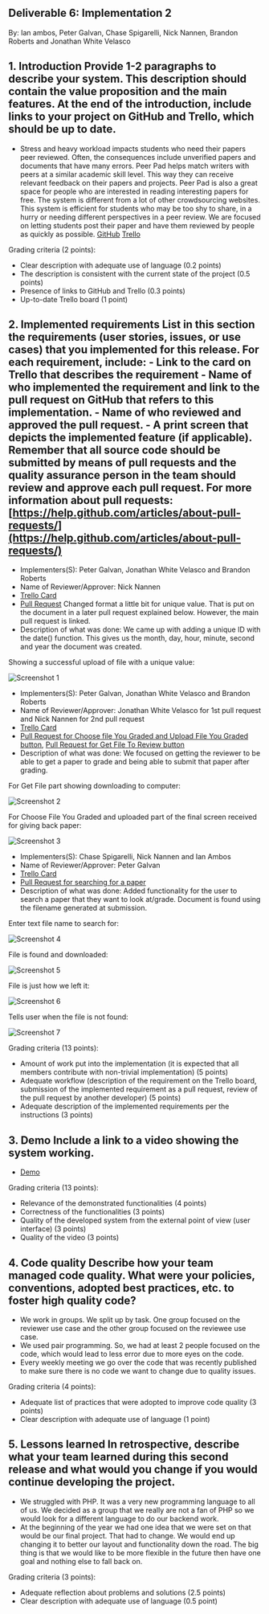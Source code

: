 ## Deliverable 6: Implementation 2
By: Ian ambos, Peter Galvan, Chase Spigarelli, Nick Nannen, Brandon Roberts and Jonathan White Velasco

## 1. Introduction Provide 1-2 paragraphs to describe your system. This description should contain the value proposition and the main features. At the end of the introduction, include links to your project on GitHub and Trello, which should be up to date.

- Stress and heavy workload impacts students who need their papers peer reviewed. Often, the consequences include unverified papers and 
documents that have many errors. Peer Pad helps match writers with peers at a similar academic skill level. This way they can receive 
relevant feedback on their papers and projects. Peer Pad is also a great space for people who are interested in reading interesting 
papers for free. The system is different from a lot of other crowdsourcing websites. This system is efficient for students who may be
too shy to share, in a hurry or needing different perspectives in a peer review. We are focused on letting students post their paper and
have them reviewed by people as quickly as possible.
[GitHub](https://github.com/xlilos/CS386-Group2) 
[Trello](https://trello.com/b/D3BnK0n7/peer-pad)

Grading criteria (2 points):
- Clear description with adequate use of language (0.2 points) 
- The description is consistent with the current state of the project (0.5 points) 
- Presence of links to GitHub and Trello (0.3 points)
- Up-to-date Trello board (1 point) 

## 2. Implemented requirements List in this section the requirements (user stories, issues, or use cases) that you implemented for this release. For each requirement, include: - Link to the card on Trello that describes the requirement - Name of who implemented the requirement and link to the pull request on GitHub that refers to this implementation. - Name of who reviewed and approved the pull request. - A print screen that depicts the implemented feature (if applicable). Remember that all source code should be submitted by means of pull requests and the quality assurance person in the team should review and approve each pull request. For more information about pull requests: [https://help.github.com/articles/about-pull-requests/](https://help.github.com/articles/about-pull-requests/)

- Implementers(S): Peter Galvan, Jonathan White Velasco and Brandon Roberts
- Name of Reviewer/Approver: Nick Nannen
- [Trello Card](https://trello.com/c/pT5GZxpj/51-reviewee-use-case-post-paper)
- [Pull Request](https://github.com/xlilos/CS386-Group2/pull/38) Changed format a little bit for unique value. That is put on the 
document in a later pull request explained below. However, the main pull request is linked.
- Description of what was done: We came up with adding a unique ID with the date() function. This gives us the month, day, hour, 
minute, second and year the document was created.

Showing a successful upload of file with a unique value:

![Screenshot 1](https://github.com/xlilos/CS386-Group2/blob/main/deliverables/Media/D.6_part_2_requirement_1.png)

- Implementers(S): Peter Galvan, Jonathan White Velasco and Brandon Roberts
- Name of Reviewer/Approver: Jonathan White Velasco for 1st pull request and Nick Nannen for 2nd pull request
- [Trello Card](https://trello.com/c/SKwyRnxZ/53-reviewer-use-case-review-paper)
- [Pull Request for Choose file You Graded and Upload File You Graded button](https://github.com/xlilos/CS386-Group2/pull/40), 
[Pull Request for Get File To Review button](https://github.com/xlilos/CS386-Group2/pull/41)
- Description of what was done: We focused on getting the reviewer to be able to get a paper to grade and being able to submit that 
paper after grading.

For Get File part showing downloading to computer:

![Screenshot 2](https://github.com/xlilos/CS386-Group2/blob/main/deliverables/Media/D.6_part_2_requirement_2_picture_1.png)

For Choose File You Graded and uploaded part of the final screen received for giving back paper:

![Screenshot 3](https://github.com/xlilos/CS386-Group2/blob/main/deliverables/Media/D.6_part_2_requirement_2_picture_2.png)

- Implementers(S): Chase Spigarelli, Nick Nannen and Ian Ambos
- Name of Reviewer/Approver: Peter Galvan
- [Trello Card](https://trello.com/c/k7oOhLhX/54-reviewee-use-case-get-paper-back)
- [Pull Request for searching for a paper](https://github.com/xlilos/CS386-Group2/pull/43)
- Description of what was done: Added functionality for the user to search a paper that they want to look at/grade. Document is found using the filename generated at submission.

Enter text file name to search for:

![Screenshot 4](https://github.com/xlilos/CS386-Group2/blob/main/deliverables/Media/Deliv_6_GetPaper.JPG)

File is found and downloaded:

![Screenshot 5](https://github.com/xlilos/CS386-Group2/blob/main/deliverables/Media/Deliv_6_File.JPG)

File is just how we left it:

![Screenshot 6](https://github.com/xlilos/CS386-Group2/blob/main/deliverables/Media/Deliv_6_txt.JPG)

Tells user when the file is not found:

![Screenshot 7](https://github.com/xlilos/CS386-Group2/blob/main/deliverables/Media/Deliv_6_fail.JPG)

Grading criteria (13 points): 
- Amount of work put into the implementation (it is expected that all members contribute with non-trivial implementation) (5 points) 
- Adequate workflow (description of the requirement on the Trello board, submission of the implemented requirement as a pull request, 
review of the pull request by another developer) (5 points) 
- Adequate description of the implemented requirements per the instructions (3 points)

## 3. Demo Include a link to a video showing the system working.

- [Demo](https://www.youtube.com/watch?v=hxwRIoaRYn0)

Grading criteria (13 points):
- Relevance of the demonstrated functionalities (4 points) 
- Correctness of the functionalities (3 points)
- Quality of the developed system from the external point of view (user interface) (3 points) 
- Quality of the video (3 points) 

## 4. Code quality Describe how your team managed code quality. What were your policies, conventions, adopted best practices, etc. to foster high quality code?

- We work in groups. We split up by task. One group focused on the reviewer use case and the other group focused on the reviewee use case.
- We used pair programming. So, we had at least 2 people focused on the code, which would lead to less error due to more eyes on the code.
- Every weekly meeting we go over the code that was recently published to make sure there is no code we want to change due to quality issues.

Grading criteria (4 points): 
- Adequate list of practices that were adopted to improve code quality (3 points) 
- Clear description with adequate use of language (1 point)

## 5. Lessons learned In retrospective, describe what your team learned during this second release and what would you change if you would continue developing the project.

- We struggled with PHP. It was a very new programming language to all of us. We decided as a group that we really are not a fan of PHP so we would look for a different language to do our backend work.
- At the beginning of the year we had one idea that we were set on that would be our final project. That had to change. We would end up changing it to better our layout and functionality down the road. The big thing is that we would like to be more flexible in the future then have one goal and nothing else to fall back on.

Grading criteria (3 points): 
- Adequate reflection about problems and solutions (2.5 points) 
- Clear description with adequate use of language (0.5 point)
